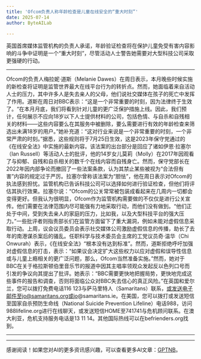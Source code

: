 ```yaml
---
title: 'Ofcom负责人称年龄检查是儿童在线安全的“重大时刻”'
date: 2025-07-14
author: ByteAILab

---
```


英国首席媒体监管机构的负责人承诺，年龄验证检查将在保护儿童免受有害内容影响的斗争中证明是一个“重大时刻”，尽管活动人士警告她需要对大型科技公司采取更强硬的行动。

---
Ofcom的负责人梅拉妮·道斯（Melanie Dawes）在周日表示，本月晚些时候实施的新检查将证明是监管世界最大在线平台行为的转折点。然而，她面临着来自活动人士的压力，其中许多人是失去亲人的父母，他们说社交媒体在孩子的死亡中发挥了作用。道斯在周日对BBC表示：“这是一个非常重要的时刻，因为法律终于生效了。“在本月月底，我们将看到针对儿童的更广泛保护措施上线。因此，我们预计，任何展示不应向18岁以下人士提供材料的公司，包括色情、与自杀和自残相关的材料——这些内容要么在其服务中被删除，要么需要进行有效的年龄检查来筛选出未满18岁的用户。”她补充道：“这对行业来说是一个非常重要的时刻，一个非常严肃的时刻。”据悉，这些规则将于7月25日生效，这是2023年保守党通过的《在线安全法》中实施的最新内容。该法案的出台部分是回应了诸如伊恩·拉塞尔（Ian Russell）等活动人士的批评，他的14岁女儿莫莉（Molly）在2017年因观看了与抑郁、自残和自杀相关的数千个在线内容而自残身亡。然而，保守党部长在2022年因内部争论而撤回了一些法案条款，认为其禁止某些被视为“合法但有害”内容的规定过于严厉。拉塞尔曾称该法案为“胆怯”，他在周日表示对Ofcom的执法感到担忧。监管机构已告诉科技公司可以选择如何进行验证检查，但他们将评估其执行效果。拉塞尔说：“Ofcom的公关常常被包装成看起来在几周内一切都会变得更好。但我认为很明显，Ofcom作为监管机构需要做的不仅仅是进行公关宣传。他们需要在法律范围内尽可能强有力地采取行动，而他们没有做到。“他们正处于中间，受到失去亲人的家庭的压力，比如我，以及大型科技平台的强大压力。”一些批评者则指责部长们在监管方面留下了重大漏洞，例如未能对虚假信息采取行动。上周，议会议员委员会表示社交媒体公司激励虚假信息的传播，助长了去年的南港谋杀案后的骚乱。任职科学与技术委员会主席的工党议员奇·温华（Chi Onwurah）表示，《在线安全法》“根本没有达到标准”。然而，道斯拒绝呼吁加强对虚假信息的打击，表示：“如果议会决定扩大这些权力以应对虚假和误导性信息或与儿童上瘾相关的更广泛问题，那么，Ofcom当然准备实施。”然而，她对于BBC在关于格拉斯顿伯里音乐节的报道中因其主唱率领观众发起反以色列口号而引发的争议向其提出了批评。她表示：“BBC需要更快地把握局势，更快地完成这些事件的报告和调查，否则将面临公众对BBC失去信心的真正风险。”在英国和爱尔兰，您可以拨打免费电话116 123与萨马里特人（Samaritans）联系，或发送电子邮件至jo@samaritans.org或jo@samaritans.ie。在美国，您可以拨打或发送短信至国家自杀预防生命线（National Suicide Prevention Lifeline）电话988，访问988lifeline.org进行在线聊天，或发送短信HOME至741741与危机顾问联系。在澳大利亚，危机支持服务电话是13 11 14。其他国际热线可以在befrienders.org找到。

---
---
感谢阅读！如果您对AI的更多资讯感兴趣，可以查看更多AI文章：[GPTNB](https://gptnb.com)。